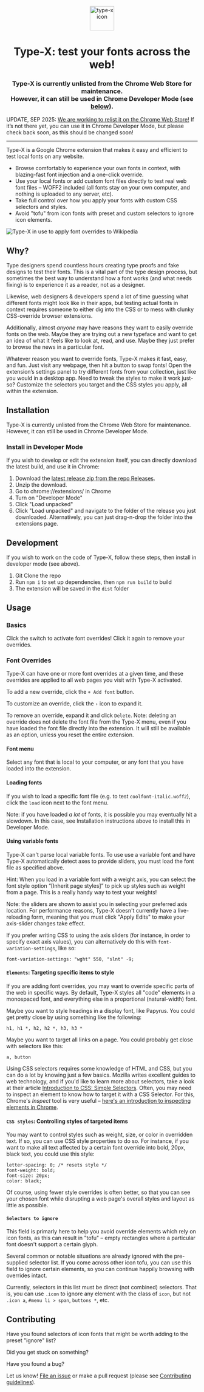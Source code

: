 <p align="center">
    <img alt="type-x icon" src="src/icons/typex-active@128.png" width="64" />
</p>
<h1 align="center">
  Type-X: test your fonts across the web!
</h1>

<!--<h3 align="center"><a href="https://chrome.google.com/webstore/detail/type-x/bfnfnnicdjkkialkldogjjmmfeiopbin" target="_blank">Now on the Chrome Web Store ↗</a></h3>-->

<h3 align="center">
Type-X is currently unlisted from the Chrome Web Store for maintenance.<br/>However, it can still be used in Chrome Developer Mode (see <a href="https://github.com/arrowtype/type-x#install-in-developer-mode">below</a>).
</h3>

UPDATE, SEP 2025: [We are working to relist it on the Chrome Web Store!](https://github.com/arrowtype/type-x/issues/125) If it’s not there yet, you can use it in Chrome Developer Mode, but please check back soon, as this should be changed soon!

---

Type-X is a Google Chrome extension that makes it easy and efficient to test local fonts on any website.

- Browse comfortably to experience your own fonts in context, with blazing-fast font injection and a one-click override.
- Use your local fonts or add custom font files directly to test real web font files – WOFF2 included (all fonts stay on your own computer, and nothing is uploaded to any server, etc).
- Take full control over how you apply your fonts with custom CSS selectors and styles.
- Avoid "tofu" from icon fonts with preset and custom selectors to ignore icon elements.

![Type-X in use to apply font overrides to Wikipedia](design/typex-demo.gif)

## Why?

Type designers spend countless hours creating type proofs and fake designs to test their fonts. This is a vital part of the type design process, but sometimes the best way to understand how a font works (and what needs fixing) is to experience it as a reader, not as a designer.

Likewise, web designers & developers spend a lot of time guessing what different fonts might look like in their apps, but testing actual fonts in context requires someone to either dig into the CSS or to mess with clunky CSS-override browser extensions.

Additionally, almost *anyone* may have reasons they want to easily override fonts on the web. Maybe they are trying out a new typeface and want to get an idea of what it feels like to look at, read, and use. Maybe they just prefer to browse the news in a particular font.

Whatever reason you want to override fonts, Type-X makes it fast, easy, and fun. Just visit any webpage, then hit a button to swap fonts! Open the extension’s settings panel to try different fonts from your collection, just like you would in a desktop app. Need to tweak the styles to make it work just-so? Customize the selectors you target and the CSS styles you apply, all within the extension.

## Installation

Type-X is currently unlisted from the Chrome Web Store for maintenance. However, it can still be used in Chrome Developer Mode.

### Install in Developer Mode

If you wish to develop or edit the extension itself, you can directly download the latest build, and use it in Chrome:

1. Download the [latest release zip from the repo Releases](https://github.com/arrowtype/type-x/releases).
2. Unzip the download.
3. Go to chrome://extensions/ in Chrome
4. Turn on "Developer Mode"
5. Click "Load unpacked"
6. Click "Load unpacked" and navigate to the folder of the release you just downloaded. Alternatively, you can just drag-n-drop the folder into the extensions page.

## Development

If you wish to work on the code of Type-X, follow these steps, then install in developer mode (see above).

1. Git Clone the repo
2. Run `npm i` to set up dependencies, then `npm run build` to build
3. The extension will be saved in the `dist` folder


## Usage

### Basics

Click the switch to activate font overrides! Click it again to remove your overrides.

### Font Overrides

Type-X can have one or more font overrides at a given time, and these overrides are applied to all web pages you visit with Type-X activated.

To add a new override, click the `+ Add font` button. 

To customize an override, click the `›` icon to expand it.

To remove an override, expand it and click `Delete`. Note: deleting an override does not delete the font file from the Type-X menu, even if you have loaded the font file directly into the extension. It will still be available as an option, unless you reset the entire extension.

#### Font menu

Select any font that is local to your computer, or any font that you have loaded into the extension.

#### Loading fonts

If you wish to load a specific font file (e.g. to test `coolfont-italic.woff2`), click the `load` icon next to the font menu.

Note: if you have loaded *a lot* of fonts, it is possible you may eventually hit a slowdown. In this case, see Installation instructions above to install this in Developer Mode.

#### Using variable fonts

Type-X can't parse local variable fonts. To use use a variable font and have Type-X automatically detect axes to provide sliders, you must load the font file as specified above.

Hint: When you load in a variable font with a weight axis, you can select the font style option “[Inherit page styles]” to pick up styles such as weight from a page. This is a really handy way to test your weights!

Note: the sliders are shown to assist you in selecting your preferred axis location. For performance reasons, Type-X doesn't currently have a live-reloading form, meaning that you must click "Apply Edits" to make your axis-slider changes take effect.

If you prefer writing CSS to using the axis sliders (for instance, in order to specify exact axis values), you can alternatively do this with `font-variation-settings`, like so:

```
font-variation-settings: "wght" 550, "slnt" -9;
```

#### `Elements`: Targeting specific items to style

If you are adding font overrides, you may want to override specific parts of the web in specific ways. By default, Type-X styles all "code" elements in a monospaced font, and everything else in a proportional (natural-width) font.

Maybe you want to style headings in a display font, like Papyrus. You could get pretty close by using something like the following:

```
h1, h1 *, h2, h2 *, h3, h3 *
```

Maybe you want to target all links on a page. You could probably get close with selectors like this:

```
a, button
```

Using CSS selectors requires some knowledge of HTML and CSS, but you can do a lot by knowing just a few basics. Mozilla writes excellent guides to web technology, and if you'd like to learn more about selectors, take a look at their article [Introduction to CSS: Simple Selectors](https://developer.mozilla.org/en-US/docs/Learn/CSS/Introduction_to_CSS/Simple_selectors). Often, you may need to inspect an element to know how to target it with a CSS Selector. For this, Chrome's _Inspect_ tool is very useful – [here's an introduction to inspecting elements in Chrome](https://developers.google.com/web/tools/chrome-devtools/dom/).

#### `CSS styles`: Controlling styles of targeted items

You may want to control styles such as weight, size, or color in overridden text. If so, you can use CSS style properties to do so. For instance, if you want to make all text affected by a certain font override into bold, 20px, black text, you could use this style:

```
letter-spacing: 0; /* resets style */
font-weight: bold;
font-size: 20px;
color: black;
```

Of course, using fewer style overrides is often better, so that you can see your chosen font while disrupting a web page's overall styles and layout as little as possible.

#### `Selectors to ignore`

This field is primarly here to help you avoid override elements which rely on icon fonts, as this can result in "tofu" – empty rectangles where a particular font doesn't support a certain glyph.

Several common or notable situations are already ignored with the pre-supplied selector list. If you come across other icon tofu, you can use this field to ignore certain elements, so you can continue happily browsing with overrides intact.

Currently, selectors in this list must be direct (not combined) selectors. That is, you can use `.icon` to ignore any element with the class of `icon`, but not `.icon a`, `#menu li > span`, `buttons *`, etc.

## Contributing

Have you found selectors of icon fonts that might be worth adding to the preset "ignore" list?

Did you get stuck on something?

Have you found a bug?

Let us know! [File an issue](https://github.com/arrowtype/type-x/issues) or make a pull request (please see [Contributing guidelines](CONTRIBUTING.md)).


